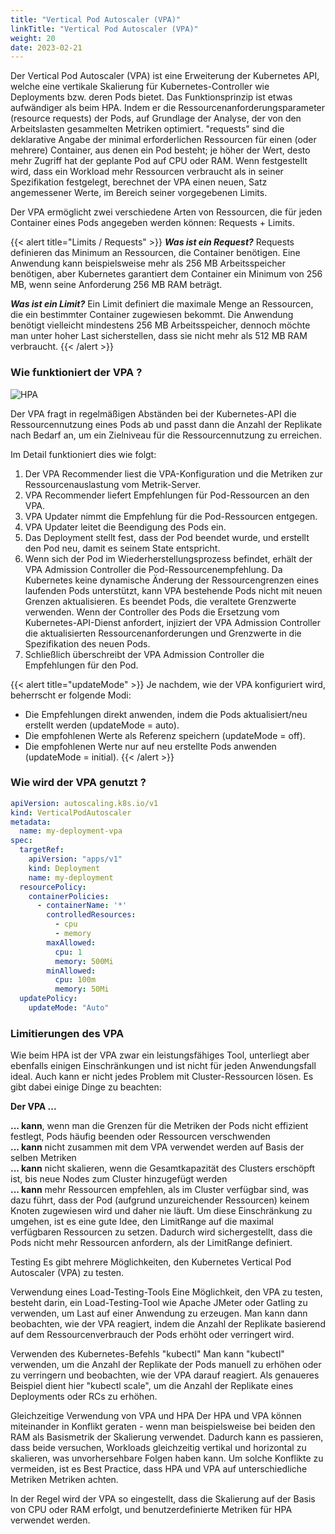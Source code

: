 ```yaml
---
title: "Vertical Pod Autoscaler (VPA)"
linkTitle: "Vertical Pod Autoscaler (VPA)"
weight: 20
date: 2023-02-21
---
```


Der Vertical Pod Autoscaler (VPA) ist eine Erweiterung der Kubernetes API, welche eine vertikale Skalierung für Kubernetes-Controller wie Deployments bzw. deren Pods bietet. Das Funktionsprinzip ist etwas aufwändiger als beim HPA. Indem er die Ressourcenanforderungsparameter (resource requests) der Pods, auf Grundlage der Analyse, der von den Arbeitslasten gesammelten Metriken optimiert. "requests" sind die deklarative Angabe der minimal erforderlichen Ressourcen für einen (oder mehrere) Container, aus denen ein Pod besteht; je höher der Wert, desto mehr Zugriff hat der geplante Pod auf CPU oder RAM. Wenn festgestellt wird, dass ein Workload mehr Ressourcen verbraucht als in seiner Spezifikation festgelegt, berechnet der VPA einen neuen, Satz angemessener Werte, im Bereich seiner vorgegebenen Limits.

Der VPA ermöglicht zwei verschiedene Arten von Ressourcen, die für jeden Container eines Pods angegeben werden können: Requests + Limits.


{{< alert title="Limits / Requests" >}}
***Was ist ein Request?***
Requests definieren das Minimum an Ressourcen, die Container benötigen. Eine Anwendung kann beispielsweise mehr als 256 MB Arbeitsspeicher benötigen, aber Kubernetes garantiert dem Container ein Minimum von 256 MB, wenn seine Anforderung 256 MB RAM beträgt.

***Was ist ein Limit?***
Ein Limit definiert die maximale Menge an Ressourcen, die ein bestimmter Container zugewiesen bekommt. Die Anwendung benötigt vielleicht mindestens 256 MB Arbeitsspeicher, dennoch möchte man unter hoher Last sicherstellen, dass sie nicht mehr als 512 MB RAM verbraucht.
{{< /alert >}}

### Wie funktioniert der VPA ?

![HPA](/images/content/03-kubernetes/autoscaling/vpa.png)

Der VPA fragt in regelmäßigen Abständen bei der Kubernetes-API die Ressourcennutzung eines Pods ab und passt dann die Anzahl der Replikate nach Bedarf an, um ein Zielniveau für die Ressourcennutzung zu erreichen.

Im Detail funktioniert dies wie folgt:

1. Der VPA Recommender liest die VPA-Konfiguration und die Metriken zur Ressourcenauslastung vom Metrik-Server.
2. VPA Recommender liefert Empfehlungen für Pod-Ressourcen an den VPA.
3. VPA Updater nimmt die Empfehlung für die Pod-Ressourcen entgegen.
4. VPA Updater leitet die Beendigung des Pods ein.
5. Das Deployment stellt fest, dass der Pod beendet wurde, und erstellt den Pod neu, damit es seinem State entspricht.
6. Wenn sich der Pod im Wiederherstellungsprozess befindet, erhält der VPA Admission Controller die Pod-Ressourcenempfehlung. Da Kubernetes keine dynamische Änderung der Ressourcengrenzen eines laufenden Pods unterstützt, kann VPA bestehende Pods nicht mit neuen Grenzen aktualisieren. Es beendet Pods, die veraltete Grenzwerte verwenden. Wenn der Controller des Pods die Ersetzung vom Kubernetes-API-Dienst anfordert, injiziert der VPA Admission Controller die aktualisierten Ressourcenanforderungen und Grenzwerte in die Spezifikation des neuen Pods.
7. Schließlich überschreibt der VPA Admission Controller die Empfehlungen für den Pod.

{{< alert title="updateMode" >}}
Je nachdem, wie der VPA konfiguriert wird, beherrscht er folgende Modi:

- Die Empfehlungen direkt anwenden, indem die Pods aktualisiert/neu erstellt werden (updateMode = auto).
- Die empfohlenen Werte als Referenz speichern (updateMode = off).
- Die empfohlenen Werte nur auf neu erstellte Pods anwenden (updateMode = initial).
{{< /alert >}}

### Wie wird der VPA genutzt ?

```yaml
apiVersion: autoscaling.k8s.io/v1
kind: VerticalPodAutoscaler
metadata:
  name: my-deployment-vpa
spec:
  targetRef:
    apiVersion: "apps/v1"
    kind: Deployment
    name: my-deployment
  resourcePolicy:
    containerPolicies:
      - containerName: '*'
        controlledResources:
          - cpu
          - memory
        maxAllowed:
          cpu: 1
          memory: 500Mi
        minAllowed:
          cpu: 100m
          memory: 50Mi
  updatePolicy:
    updateMode: "Auto"
```


### Limitierungen des VPA
Wie beim HPA ist der VPA zwar ein leistungsfähiges Tool, unterliegt aber ebenfalls einigen Einschränkungen und ist nicht für jeden Anwendungsfall ideal. Auch kann er nicht jedes Problem mit Cluster-Ressourcen lösen. Es gibt dabei einige Dinge zu beachten:

**Der VPA ...**

**... kann**, wenn man die Grenzen für die Metriken der Pods nicht effizient festlegt, Pods häufig beenden oder Ressourcen verschwenden <br>
**... kann** nicht zusammen mit dem VPA verwendet werden auf Basis der selben Metriken <br>
**... kann** nicht skalieren, wenn die Gesamtkapazität des Clusters erschöpft ist, bis neue Nodes zum Cluster hinzugefügt werden <br>
**... kann** mehr Ressourcen empfehlen, als im Cluster verfügbar sind, was dazu führt, dass der Pod (aufgrund unzureichender Ressourcen) keinem Knoten zugewiesen wird und daher nie läuft. Um diese Einschränkung zu umgehen, ist es eine gute Idee, den LimitRange auf die maximal verfügbaren Ressourcen zu setzen. Dadurch wird sichergestellt, dass die Pods nicht mehr Ressourcen anfordern, als der LimitRange definiert.

Testing
Es gibt mehrere Möglichkeiten, den Kubernetes Vertical Pod Autoscaler (VPA) zu testen.

Verwendung eines Load-Testing-Tools
Eine Möglichkeit, den VPA zu testen, besteht darin, ein Load-Testing-Tool wie Apache JMeter oder Gatling zu verwenden, um Last auf einer Anwendung zu erzeugen. Man kann dann beobachten, wie der VPA reagiert, indem die Anzahl der Replikate basierend auf dem Ressourcenverbrauch der Pods erhöht oder verringert wird.

Verwenden des Kubernetes-Befehls "kubectl"
Man kann "kubectl" verwenden, um die Anzahl der Replikate der Pods manuell zu erhöhen oder zu verringern und beobachten, wie der VPA darauf reagiert. Als genaueres Beispiel dient hier "kubectl scale", um die Anzahl der Replikate eines Deployments oder RCs zu erhöhen.



Gleichzeitige Verwendung von VPA und HPA
Der HPA und VPA können miteinander in Konflikt geraten - wenn man beispielsweise bei beiden den RAM als Basismetrik der Skalierung verwendet. Dadurch kann es passieren, dass beide versuchen, Workloads gleichzeitig vertikal und horizontal zu skalieren, was unvorhersehbare Folgen haben kann. Um solche Konflikte zu vermeiden, ist es Best Practice, dass HPA und VPA auf unterschiedliche Metriken Metriken achten.


In der Regel wird der VPA so eingestellt, dass die Skalierung auf der Basis von CPU oder RAM erfolgt, und benutzerdefinierte Metriken für HPA verwendet werden.

